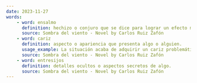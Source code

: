 ```yaml
---
date: 2023-11-27
words:
    - word: ensalmo
      definition: hechizo o conjuro que se dice para lograr un efecto mágico o curativo.
      source: Sombra del viento - Novel by Carlos Ruiz Zafón
    - word: cariz
      definition: aspecto o apariencia que presenta algo o alguien.
      usage_example: La situación acaba de adquirir un cariz problemático.
      source: Sombra del viento - Novel by Carlos Ruiz Zafón
    - word: entresijos
      definition: detalles ocultos o aspectos secretos de algo.
      source: Sombra del viento - Novel by Carlos Ruiz Zafón
---
```

